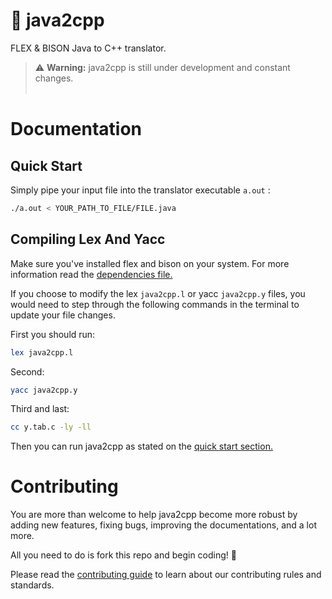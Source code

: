 # :dragon_face: java2cpp

FLEX &amp; BISON Java to C++ translator.

> :warning: **Warning:** java2cpp is still under development and constant changes.
> <br/><br/>

# Documentation

## Quick Start

Simply pipe your input file into the translator executable `a.out` :

```bash
./a.out < YOUR_PATH_TO_FILE/FILE.java
```

## Compiling Lex And Yacc

Make sure you've installed flex and bison on your system. For more information read the [dependencies file.](https://github.com/martinezlucas98/java2cpp/blob/main/DEPENDENCIES.md)

If you choose to modify the lex `java2cpp.l` or yacc `java2cpp.y` files, you would need to step through the following commands in the terminal to update your file changes.

First you should run:

```bash
lex java2cpp.l
```

Second:

```bash
yacc java2cpp.y
```

Third and last:

```bash
cc y.tab.c -ly -ll
```

Then you can run java2cpp as stated on the [quick start section.](https://github.com/martinezlucas98/java2cpp/blob/main/README.md#quick-start)

# Contributing

You are more than welcome to help java2cpp become more robust by adding new features, fixing bugs, improving the documentations, and a lot more.

All you need to do is fork this repo and begin coding! :tada:

Please read the [contributing guide](https://github.com/martinezlucas98/java2cpp/blob/main/README.md) to learn about our contributing rules and standards.
